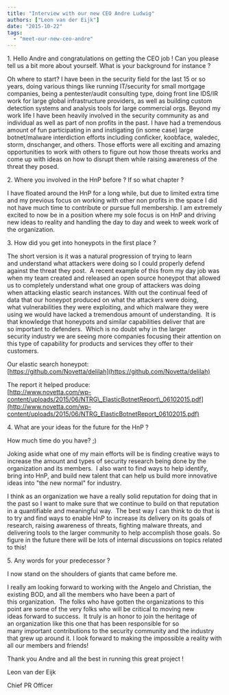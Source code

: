 ```yaml
---
title: "Interview with our new CEO Andre Ludwig"
authors: ["Leon van der Eijk"]
date: "2015-10-22"
tags: 
  - "meet-our-new-ceo-andre"
---
```


1\. Hello Andre and congratulations on getting the CEO job ! Can you please tell us a bit more about yourself. What is your background for instance ?  
  
Oh where to start? I have been in the security field for the last 15 or so years, doing various things like running IT/security for small mortgage companies, being a pentester/audit consulting type, doing front line IDS/IR work for large global infrastructure providers, as well as building custom detection systems and analysis tools for large commercial orgs. Beyond my work life I have been heavily involved in the security community as and individual as well as part of non profits in the past. I have had a tremendous amount of fun participating in and instigating (in some case) large botnet/malware interdiction efforts including conficker, koobface, waledec, storm, dnschanger, and others. Those efforts were all exciting and amazing opportunities to work with others to figure out how those threats works and come up with ideas on how to disrupt them while raising awareness of the threat they posed.  
  
  
2\. Where you involved in the HnP before ? If so what chapter ?  
  
I have floated around the HnP for a long while, but due to limited extra time and my previous focus on working with other non profits in the space I did not have much time to contribute or pursue full membership. I am extremely excited to now be in a position where my sole focus is on HnP and driving new ideas to reality and handling the day to day and week to week work of the organization.

  

  
3\. How did you get into honeypots in the first place ?  
  
The short version is it was a natural progression of trying to learn and understand what attackers were doing so I could properly defend against the threat they post.  A recent example of this from my day job was when my team created and released an open source honeypot that allowed us to completely understand what one group of attackers was doing when attacking elastic search instances. With out the continual feed of data that our honeypot produced on what the attackers were doing, what vulnerabilities they were exploiting, and which malware they were using we would have lacked a tremendous amount of understanding.  It is that knowledge that honeypots and similar capabilities deliver that are so important to defenders.  Which is no doubt why in the larger security industry we are seeing more companies focusing their attention on this type of capability for products and services they offer to their customers.  
  
Our elastic search honeypot:  
[https://github.com/Novetta/delilah](https://github.com/Novetta/delilah)  
  
The report it helped produce:  
[http://www.novetta.com/wp-content/uploads/2015/06/NTRG\_ElasticBotnetReport\_06102015.pdf](http://www.novetta.com/wp-content/uploads/2015/06/NTRG_ElasticBotnetReport_06102015.pdf)

  

  
4\. What are your ideas for the future for the HnP ?  
  
How much time do you have? ;)  
  
Joking aside what one of my main efforts will be is finding creative ways to increase the amount and types of security research being done by the organization and its members.  I also want to find ways to help identify, bring into HnP, and build new talent that can help us build more innovative ideas into "the new normal" for industry.  
  
I think as an organization we have a really solid reputation for doing that in the past so I want to make sure that we continue to build on that reputation in a quantifiable and meaningful way.  The best way I can think to do that is to try and find ways to enable HnP to increase its delivery on its goals of research, raising awareness of threats, fighting malware threats, and delivering tools to the larger community to help accomplish those goals. So figure in the future there will be lots of internal discussions on topics related to this!

  

  
5\. Any words for your predecessor ?  
  
I now stand on the shoulders of giants that came before me.  
  
I really am looking forward to working with the Angelo and Christian, the existing BOD, and all the members who have been a part of this organization.  The folks who have gotten the organizations to this point are some of the very folks who will be critical to moving new ideas forward to success.  It truly is an honor to join the heritage of an organization like this one that has been responsible for so many important contributions to the security community and the industry that grew up around it. I look forward to making the impossible a reality with all our members and friends!

  

  

Thank you Andre and all the best in running this great project !

  

  

Leon van der Eijk

  

Chief PR Officer

